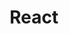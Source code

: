 ---
title: React
description: React
num: 15
siteUrl: https://react.dev
githubUrl: https://github.com/facebook/react
themeColor: rgba(88, 196, 220, 1)
---